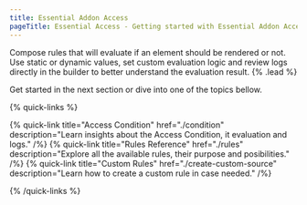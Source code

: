 ```yaml
---
title: Essential Addon Access
pageTitle: Essential Access - Getting started with Essential Addon Access for YOOtheme Pro
---
```


Compose rules that will evaluate if an element should be rendered or not. Use static or dynamic values, set custom evaluation logic and review logs directly in the builder to better understand the evaluation result. {% .lead %}

Get started in the next section or dive into one of the topics bellow.

{% quick-links %}

{% quick-link title="Access Condition" href="./condition" description="Learn insights about the Access Condition, it evaluation and logs." /%}
{% quick-link title="Rules Reference" href="./rules" description="Explore all the available rules, their purpose and posibilities." /%}
{% quick-link title="Custom Rules" href="./create-custom-source" description="Learn how to create a custom rule in case needed." /%}

{% /quick-links %}
